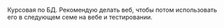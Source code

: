 Курсовая по БД. Рекомендую делать веб, чтобы потом использовать его в следующем семе на вебе и тестировании.